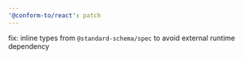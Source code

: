 ```yaml
---
'@conform-to/react': patch
---
```


fix: inline types from `@standard-schema/spec` to avoid external runtime dependency
